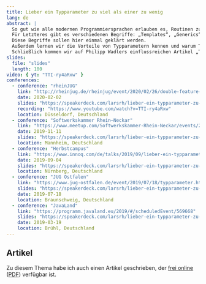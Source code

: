 ```yaml
---
title: Lieber ein Typparameter zu viel als einer zu wenig
lang: de
abstract: |
  So gut wie alle modernen Programmiersprachen erlauben es, Routinen zu parametrisieren – über Werte und über Typen.
  Für Letzteres gibt es verschiedenen Begriffe: „Templates“, „Generics“ oder aber „Parametric Polymorphism“.
  Diese Begriffe sollen hier einmal geklärt werden.
  Außerdem lernen wir die Vorteile von Typparametern kennen und warum Type Erasure in Java nicht nur richtig, sondern auch notwendig ist.
  Schließlich kommen wir auf Philipp Wadlers einflussreichen Artikel „Theorems For Free“ zu sprechen, welcher eine Technik beschreibt, mit der wir Aussagen über Programme nur anhand der Typen treffen können.
slides:
  file: "slides"
  length: 100
video: { yt: "TTI-ry4aRxw" }
conferences:
  - conference: "rheinJUG"
    link: "http://rheinjug.de/rheinjug/event/2020/02/26/double-feature-webanwendungen-mit-mvc-1-dot-0-slash-typparameter.html"
    date: 2020-02-02
    slides: "https://speakerdeck.com/larsrh/lieber-ein-typparameter-zu-viel-als-einer-zu-wenig-herbstcampus"
    recording: "https://www.youtube.com/watch?v=TTI-ry4aRxw"
    location: Düsseldorf, Deutschland
  - conference: "Softwerkskammer Rhein–Neckar"
    link: "https://www.meetup.com/Softwerkskammer-Rhein-Neckar/events/263352891/"
    date: 2019-11-11
    slides: "https://speakerdeck.com/larsrh/lieber-ein-typparameter-zu-viel-als-einer-zu-wenig-herbstcampus"
    location: Mannheim, Deutschland
  - conference: "Herbstcampus"
    link: "https://www.innoq.com/de/talks/2019/09/lieber-ein-typparameter-zu-viel-als-zu-wenig-herbstcampus/"
    date: 2019-09-04
    slides: "https://speakerdeck.com/larsrh/lieber-ein-typparameter-zu-viel-als-einer-zu-wenig-herbstcampus"
    location: Nürnberg, Deutschland
  - conference: "JUG Ostfalen"
    link: "https://www.jug-ostfalen.de/event/2019/07/18/typparameter.html"
    slides: "https://speakerdeck.com/larsrh/lieber-ein-typparameter-zu-viel-als-einer-zu-wenig-jug-ostfalen"
    date: 2019-07-18
    location: Braunschweig, Deutschland
  - conference: "JavaLand"
    link: "https://programm.javaland.eu/2019/#/scheduledEvent/569668"
    slides: "https://speakerdeck.com/larsrh/lieber-ein-typparameter-zu-viel-als-einer-zu-wenig"
    date: 2019-03-19
    location: Brühl, Deutschland
---
```


## Artikel

Zu diesem Thema habe ich auch einen Artikel geschrieben, der <a href="https://www.innoq.com/de/articles/2019/06/parametrizitaet-in-java/">frei online</a> (<a href="http://sigs.de/publications/twitter/JS_03_2019/Hupel_JS_03_2019.pdf">PDF</a>) verfügbar ist.
